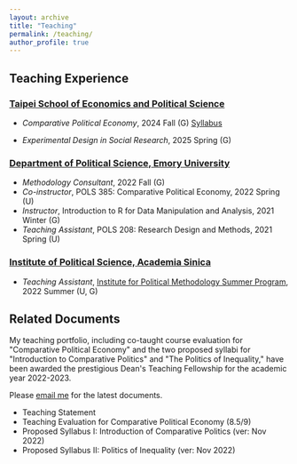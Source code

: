 ```yaml
---
layout: archive
title: "Teaching"
permalink: /teaching/
author_profile: true
---
```


## Teaching Experience

### [Taipei School of Economics and Political Science](https://www.tse.nthu.edu.tw/)

* _Comparative Political Economy_, 2024 Fall (G) [Syllabus](https://www.dropbox.com/scl/fi/sy529ciqh8arhwbtvd8yo/Syllabus___Advanced_Comparative_Political_Economy_website.pdf?rlkey=kvdoyeggmesaml6odkb4eksrv&st=xbtfo3bo&dl=0)

* _Experimental Design in Social Research_, 2025 Spring (G)

### [Department of Political Science, Emory University](http://polisci.emory.edu/home/)
* _Methodology Consultant_, 2022 Fall (G)
* _Co-instructor_, POLS 385: Comparative Political Economy, 2022 Spring (U)
* _Instructor_, Introduction to R for Data Manipulation and Analysis, 2021 Winter (G)
* _Teaching Assistant_, POLS 208: Research Design and Methods, 2021 Spring (U)

### [Institute of Political Science, Academia Sinica](https://www.ipsas.sinica.edu.tw/en/)
* _Teaching Assistant_, [Institute for Political Methodology Summer Program](http://www.ipmasia.org/), 2022 Summer (U, G)


## Related Documents

My teaching portfolio, including co-taught course evaluation for "Comparative Political Economy" and the two proposed syllabi for "Introduction to Comparative Politics" and "The Politics of Inequality," have been awarded the prestigious Dean's Teaching Fellowship for the academic year 2022-2023. 

Please [email me](mailto:hsu.yumin.wang@emory.edu) for the latest documents.

* Teaching Statement 
* Teaching Evaluation for Comparative Political Economy (8.5/9)
* Proposed Syllabus I: Introduction of Comparative Politics (ver: Nov 2022)
* Proposed Syllabus II: Politics of Inequality (ver: Nov 2022)



